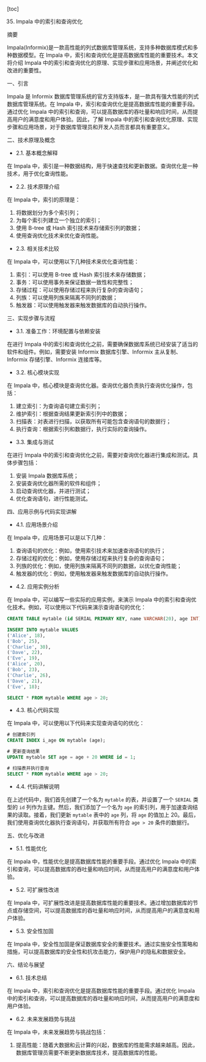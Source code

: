 
[toc]                    
                
                
35. Impala 中的索引和查询优化

摘要

Impala(Informix)是一款高性能的列式数据库管理系统，支持多种数据库模式和多种数据模型。在 Impala 中，索引和查询优化是提高数据库性能的重要技术。本文将介绍 Impala 中的索引和查询优化的原理、实现步骤和应用场景，并阐述优化和改进的重要性。

一、引言

Impala 是 Informix 数据库管理系统的官方支持版本，是一款具有强大性能的列式数据库管理系统。在 Impala 中，索引和查询优化是提高数据库性能的重要手段。通过优化 Impala 中的索引和查询，可以提高数据库的吞吐量和响应时间，从而提高用户的满意度和用户体验。因此，了解 Impala 中的索引和查询优化原理、实现步骤和应用场景，对于数据库管理员和开发人员而言都具有重要意义。

二、技术原理及概念

- 2.1. 基本概念解释

在 Impala 中，索引是一种数据结构，用于快速查找和更新数据。查询优化是一种技术，用于优化查询性能。

- 2.2. 技术原理介绍

在 Impala 中，索引的原理是：

1. 将数据划分为多个索引列；
2. 为每个索引列建立一个独立的索引；
3. 使用 B-tree 或 Hash 索引技术来存储索引列的数据；
4. 使用查询优化技术来优化查询性能。

- 2.3. 相关技术比较

在 Impala 中，可以使用以下几种技术来优化查询性能：

1. 索引：可以使用 B-tree 或 Hash 索引技术来存储数据；
2. 事务：可以使用事务来保证数据一致性和完整性；
3. 存储过程：可以使用存储过程来执行复杂的查询语句；
4. 列族：可以使用列族来隔离不同列的数据；
5. 触发器：可以使用触发器来触发数据库的自动执行操作。

三、实现步骤与流程

- 3.1. 准备工作：环境配置与依赖安装

在进行 Impala 中的索引和查询优化之前，需要确保数据库系统已经安装了适当的软件和组件。例如，需要安装 Informix 数据库引擎、Informix 主从复制、Informix 存储引擎、Informix 连接库等。

- 3.2. 核心模块实现

在 Impala 中，核心模块是查询优化器。查询优化器负责执行查询优化操作，包括：

1. 建立索引：为查询语句建立索引列；
2. 维护索引：根据查询结果更新索引列中的数据；
3. 扫描表：对表进行扫描，以获取所有可能包含查询语句的数据行；
4. 执行查询：根据索引列和数据行，执行实际的查询操作。

- 3.3. 集成与测试

在进行 Impala 中的索引和查询优化之前，需要对查询优化器进行集成和测试。具体步骤包括：

1. 安装 Impala 数据库系统；
2. 安装查询优化器所需的软件和组件；
3. 启动查询优化器，并进行测试；
4. 优化查询语句，进行性能测试。

四、应用示例与代码实现讲解

- 4.1. 应用场景介绍

在 Impala 中，应用场景可以是以下几种：

1. 查询语句的优化：例如，使用索引技术来加速查询语句的执行；
2. 存储过程的优化：例如，使用存储过程来执行复杂的查询语句；
3. 列族的优化：例如，使用列族来隔离不同列的数据，以优化查询性能；
4. 触发器的优化：例如，使用触发器来触发数据库的自动执行操作。

- 4.2. 应用实例分析

在 Impala 中，可以编写一些实际的应用实例，来演示 Impala 中的索引和查询优化技术。例如，可以使用以下代码来演示查询语句的优化：

```sql
CREATE TABLE mytable (id SERIAL PRIMARY KEY, name VARCHAR(20), age INT);

INSERT INTO mytable VALUES
('Alice', 18),
('Bob', 25),
('Charlie', 30),
('Dave', 22),
('Eve', 19),
('Alice', 20),
('Bob', 23),
('Charlie', 26),
('Dave', 21),
('Eve', 18);

SELECT * FROM mytable WHERE age > 20;
```

- 4.3. 核心代码实现

在 Impala 中，可以使用以下代码来实现查询语句的优化：

```sql
# 创建索引列
CREATE INDEX i_age ON mytable (age);

# 更新查询结果
UPDATE mytable SET age = age + 20 WHERE id = 1;

# 扫描表并执行查询
SELECT * FROM mytable WHERE age > 20;
```

- 4.4. 代码讲解说明

在上述代码中，我们首先创建了一个名为 `mytable` 的表，并设置了一个 `SERIAL` 类型的 `id` 列作为主键。然后，我们添加了一个名为 `age` 的索引列，用于加速查询结果的读取。接着，我们更新 `mytable` 表中的 `age` 列，将 `age` 的值加上 20。最后，我们使用查询优化器执行查询语句，并获取所有符合 `age > 20` 条件的数据行。

五、优化与改进

- 5.1. 性能优化

在 Impala 中，性能优化是提高数据库性能的重要手段。通过优化 Impala 中的索引和查询，可以提高数据库的吞吐量和响应时间，从而提高用户的满意度和用户体验。

- 5.2. 可扩展性改进

在 Impala 中，可扩展性改进是提高数据库性能的重要技术。通过增加数据库的节点或存储空间，可以提高数据库的吞吐量和响应时间，从而提高用户的满意度和用户体验。

- 5.3. 安全性加固

在 Impala 中，安全性加固是保证数据库安全的重要技术。通过实施安全性策略和措施，可以提高数据库的安全性和抗攻击能力，保护用户的隐私和数据安全。

六、结论与展望

- 6.1. 技术总结

在 Impala 中，索引和查询优化是提高数据库性能的重要手段。通过优化 Impala 中的索引和查询，可以提高数据库的吞吐量和响应时间，从而提高用户的满意度和用户体验。

- 6.2. 未来发展趋势与挑战

在 Impala 中，未来发展趋势与挑战包括：

1. 提高性能：随着大数据和云计算的兴起，数据库的性能需求越来越高。因此，数据库管理员需要不断更新数据库技术，提高数据库的性能。

